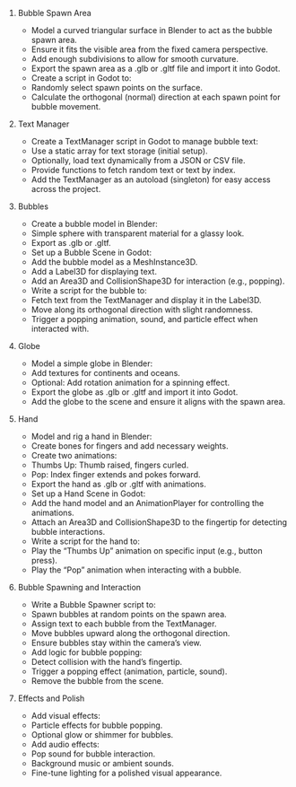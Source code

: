 1. Bubble Spawn Area
	-	Model a curved triangular surface in Blender to act as the bubble spawn area.
	-	Ensure it fits the visible area from the fixed camera perspective.
	-	Add enough subdivisions to allow for smooth curvature.
	-	Export the spawn area as a .glb or .gltf file and import it into Godot.
	-	Create a script in Godot to:
	-	Randomly select spawn points on the surface.
	-	Calculate the orthogonal (normal) direction at each spawn point for bubble movement.

2. Text Manager
	-	Create a TextManager script in Godot to manage bubble text:
	-	Use a static array for text storage (initial setup).
	-	Optionally, load text dynamically from a JSON or CSV file.
	-	Provide functions to fetch random text or text by index.
	-	Add the TextManager as an autoload (singleton) for easy access across the project.

3. Bubbles
	-	Create a bubble model in Blender:
	-	Simple sphere with transparent material for a glassy look.
	-	Export as .glb or .gltf.
	-	Set up a Bubble Scene in Godot:
	-	Add the bubble model as a MeshInstance3D.
	-	Add a Label3D for displaying text.
	-	Add an Area3D and CollisionShape3D for interaction (e.g., popping).
	-	Write a script for the bubble to:
	-	Fetch text from the TextManager and display it in the Label3D.
	-	Move along its orthogonal direction with slight randomness.
	-	Trigger a popping animation, sound, and particle effect when interacted with.

4. Globe
	-	Model a simple globe in Blender:
	-	Add textures for continents and oceans.
	-	Optional: Add rotation animation for a spinning effect.
	-	Export the globe as .glb or .gltf and import it into Godot.
	-	Add the globe to the scene and ensure it aligns with the spawn area.

5. Hand
	-	Model and rig a hand in Blender:
	-	Create bones for fingers and add necessary weights.
	-	Create two animations:
	-	Thumbs Up: Thumb raised, fingers curled.
	-	Pop: Index finger extends and pokes forward.
	-	Export the hand as .glb or .gltf with animations.
	-	Set up a Hand Scene in Godot:
	-	Add the hand model and an AnimationPlayer for controlling the animations.
	-	Attach an Area3D and CollisionShape3D to the fingertip for detecting bubble interactions.
	-	Write a script for the hand to:
	-	Play the “Thumbs Up” animation on specific input (e.g., button press).
	-	Play the “Pop” animation when interacting with a bubble.

6. Bubble Spawning and Interaction
	-	Write a Bubble Spawner script to:
	-	Spawn bubbles at random points on the spawn area.
	-	Assign text to each bubble from the TextManager.
	-	Move bubbles upward along the orthogonal direction.
	-	Ensure bubbles stay within the camera’s view.
	-	Add logic for bubble popping:
	-	Detect collision with the hand’s fingertip.
	-	Trigger a popping effect (animation, particle, sound).
	-	Remove the bubble from the scene.

7. Effects and Polish
	-	Add visual effects:
	-	Particle effects for bubble popping.
	-	Optional glow or shimmer for bubbles.
	-	Add audio effects:
	-	Pop sound for bubble interaction.
	-	Background music or ambient sounds.
	-	Fine-tune lighting for a polished visual appearance.